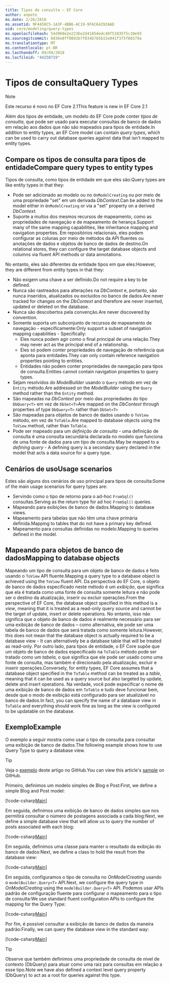 ```yaml
---
title: Tipos de consulta – EF Core
author: anpete
ms.date: 2/26/2018
ms.assetid: 9F4450C5-1A3F-4BB6-AC19-9FAC64292AAD
uid: core/modeling/query-types
ms.openlocfilehash: 54d960e2e2236e2d4185dedc48f51035f5c10e93
ms.sourcegitcommit: 0d36e8ff0892b7f034b765b15e041f375f88579a
ms.translationtype: MT
ms.contentlocale: pt-BR
ms.lasthandoff: 09/09/2018
ms.locfileid: "44250719"
---
```

# <a name="query-types"></a><span data-ttu-id="602b3-102">Tipos de consulta</span><span class="sxs-lookup"><span data-stu-id="602b3-102">Query Types</span></span>
> [!NOTE]
> <span data-ttu-id="602b3-103">Este recurso é novo no EF Core 2.1</span><span class="sxs-lookup"><span data-stu-id="602b3-103">This feature is new in EF Core 2.1</span></span>

<span data-ttu-id="602b3-104">Além dos tipos de entidade, um modelo do EF Core pode conter _tipos de consulta_, que pode ser usado para executar consultas de banco de dados em relação aos dados que não são mapeados para tipos de entidade.</span><span class="sxs-lookup"><span data-stu-id="602b3-104">In addition to entity types, an EF Core model can contain _query types_, which can be used to carry out database queries against data that isn't mapped to entity types.</span></span>

## <a name="compare-query-types-to-entity-types"></a><span data-ttu-id="602b3-105">Compare os tipos de consulta para tipos de entidade</span><span class="sxs-lookup"><span data-stu-id="602b3-105">Compare query types to entity types</span></span>

<span data-ttu-id="602b3-106">Tipos de consulta, como tipos de entidade em que eles são:</span><span class="sxs-lookup"><span data-stu-id="602b3-106">Query types are like entity types in that they:</span></span>

- <span data-ttu-id="602b3-107">Pode ser adicionado ao modelo ou no `OnModelCreating` ou por meio de uma propriedade "set" em um derivada _DbContext_.</span><span class="sxs-lookup"><span data-stu-id="602b3-107">Can be added to the model either in `OnModelCreating` or via a "set" property on a derived _DbContext_.</span></span>
- <span data-ttu-id="602b3-108">Suporte a muitos dos mesmos recursos de mapeamento, como as propriedades de navegação e de mapeamento de herança.</span><span class="sxs-lookup"><span data-stu-id="602b3-108">Support many of the same mapping capabilities, like inheritance mapping and navigation properties.</span></span> <span data-ttu-id="602b3-109">Em repositórios relacionais, eles podem configurar as colunas por meio de métodos da API fluentes ou anotações de dados e objetos de banco de dados de destino.</span><span class="sxs-lookup"><span data-stu-id="602b3-109">On relational stores, they can configure the target database objects and columns via fluent API methods or data annotations.</span></span>

<span data-ttu-id="602b3-110">No entanto, eles são diferentes da entidade tipos em que eles:</span><span class="sxs-lookup"><span data-stu-id="602b3-110">However, they are different from entity types in that they:</span></span>

- <span data-ttu-id="602b3-111">Não exigem uma chave a ser definido.</span><span class="sxs-lookup"><span data-stu-id="602b3-111">Do not require a key to be defined.</span></span>
- <span data-ttu-id="602b3-112">Nunca são rastreados para alterações na _DbContext_ e, portanto, são nunca inseridos, atualizados ou excluídos no banco de dados.</span><span class="sxs-lookup"><span data-stu-id="602b3-112">Are never tracked for changes on the _DbContext_ and therefore are never inserted, updated or deleted on the database.</span></span>
- <span data-ttu-id="602b3-113">Nunca são descobertos pela convenção.</span><span class="sxs-lookup"><span data-stu-id="602b3-113">Are never discovered by convention.</span></span>
- <span data-ttu-id="602b3-114">Somente suporta um subconjunto de recursos de mapeamento de navegação - especificamente:</span><span class="sxs-lookup"><span data-stu-id="602b3-114">Only support a subset of navigation mapping capabilities - Specifically:</span></span>
  - <span data-ttu-id="602b3-115">Eles nunca podem agir como o final principal de uma relação.</span><span class="sxs-lookup"><span data-stu-id="602b3-115">They may never act as the principal end of a relationship.</span></span>
  - <span data-ttu-id="602b3-116">Eles só podem conter propriedades de navegação de referência que aponta para entidades.</span><span class="sxs-lookup"><span data-stu-id="602b3-116">They can only contain reference navigation properties pointing to entities.</span></span>
  - <span data-ttu-id="602b3-117">Entidades não podem conter propriedades de navegação para tipos de consulta.</span><span class="sxs-lookup"><span data-stu-id="602b3-117">Entities cannot contain navigation properties to query types.</span></span>
- <span data-ttu-id="602b3-118">Sejam resolvidos do _ModelBuilder_ usando o `Query` método em vez de `Entity` método.</span><span class="sxs-lookup"><span data-stu-id="602b3-118">Are addressed on the _ModelBuilder_ using the `Query` method rather than the `Entity` method.</span></span>
- <span data-ttu-id="602b3-119">São mapeadas na _DbContext_ por meio das propriedades do tipo `DbQuery<T>` em vez de `DbSet<T>`</span><span class="sxs-lookup"><span data-stu-id="602b3-119">Are mapped on the _DbContext_ through properties of type `DbQuery<T>` rather than `DbSet<T>`</span></span>
- <span data-ttu-id="602b3-120">São mapeadas para objetos de banco de dados usando o `ToView` método, em vez de `ToTable`.</span><span class="sxs-lookup"><span data-stu-id="602b3-120">Are mapped to database objects using the `ToView` method, rather than `ToTable`.</span></span>
- <span data-ttu-id="602b3-121">Pode ser mapeado para um _definição de consulta_ - uma definição de consulta é uma consulta secundária declarada no modelo que funciona de uma fonte de dados para um tipo de consulta.</span><span class="sxs-lookup"><span data-stu-id="602b3-121">May be mapped to a _defining query_ - A defining query is a secondary query declared in the model that acts a data source for a query type.</span></span>

## <a name="usage-scenarios"></a><span data-ttu-id="602b3-122">Cenários de uso</span><span class="sxs-lookup"><span data-stu-id="602b3-122">Usage scenarios</span></span>

<span data-ttu-id="602b3-123">Estes são alguns dos cenários de uso principal para tipos de consulta:</span><span class="sxs-lookup"><span data-stu-id="602b3-123">Some of the main usage scenarios for query types are:</span></span>

- <span data-ttu-id="602b3-124">Servindo como o tipo de retorno para o ad-hoc `FromSql()` consultas.</span><span class="sxs-lookup"><span data-stu-id="602b3-124">Serving as the return type for ad hoc `FromSql()` queries.</span></span>
- <span data-ttu-id="602b3-125">Mapeando para exibições de banco de dados.</span><span class="sxs-lookup"><span data-stu-id="602b3-125">Mapping to database views.</span></span>
- <span data-ttu-id="602b3-126">Mapeamento para tabelas que não têm uma chave primária definida.</span><span class="sxs-lookup"><span data-stu-id="602b3-126">Mapping to tables that do not have a primary key defined.</span></span>
- <span data-ttu-id="602b3-127">Mapeamento para consultas definidas no modelo.</span><span class="sxs-lookup"><span data-stu-id="602b3-127">Mapping to queries defined in the model.</span></span>

## <a name="mapping-to-database-objects"></a><span data-ttu-id="602b3-128">Mapeando para objetos de banco de dados</span><span class="sxs-lookup"><span data-stu-id="602b3-128">Mapping to database objects</span></span>

<span data-ttu-id="602b3-129">Mapeando um tipo de consulta para um objeto de banco de dados é feito usando o `ToView` API fluente.</span><span class="sxs-lookup"><span data-stu-id="602b3-129">Mapping a query type to a database object is achieved using the `ToView` fluent API.</span></span> <span data-ttu-id="602b3-130">Da perspectiva do EF Core, o objeto de banco de dados especificado neste método é um _exibição_, que significa que ela é tratada como uma fonte de consulta somente leitura e não pode ser o destino da atualização, inserir ou excluir operações.</span><span class="sxs-lookup"><span data-stu-id="602b3-130">From the perspective of EF Core, the database object specified in this method is a _view_, meaning that it is treated as a read-only query source and cannot be the target of update, insert or delete operations.</span></span> <span data-ttu-id="602b3-131">No entanto, isso não significa que o objeto de banco de dados é realmente necessário para ser uma exibição de banco de dados – como alternativa, ele pode ser uma tabela de banco de dados que será tratada como somente leitura.</span><span class="sxs-lookup"><span data-stu-id="602b3-131">However, this does not mean that the database object is actually required to be a database view - It can alternatively be a database table that will be treated as read-only.</span></span> <span data-ttu-id="602b3-132">Por outro lado, para tipos de entidade, o EF Core supõe que um objeto de banco de dados especificado na `ToTable` método pode ser tratado como um _tabela_, o que significa que ele pode ser usado como uma fonte de consulta, mas também é direcionado pela atualização, excluir e inserir operações.</span><span class="sxs-lookup"><span data-stu-id="602b3-132">Conversely, for entity types, EF Core assumes that a database object specified in the `ToTable` method can be treated as a _table_, meaning that it can be used as a query source but also targeted by update, delete and insert operations.</span></span> <span data-ttu-id="602b3-133">Na verdade, você pode especificar o nome de uma exibição de banco de dados em `ToTable` e tudo deve funcionar bem, desde que o modo de exibição está configurado para ser atualizável no banco de dados.</span><span class="sxs-lookup"><span data-stu-id="602b3-133">In fact, you can specify the name of a database view in `ToTable` and everything should work fine as long as the view is configured to be updatable on the database.</span></span>

## <a name="example"></a><span data-ttu-id="602b3-134">Exemplo</span><span class="sxs-lookup"><span data-stu-id="602b3-134">Example</span></span>

<span data-ttu-id="602b3-135">O exemplo a seguir mostra como usar o tipo de consulta para consultar uma exibição de banco de dados.</span><span class="sxs-lookup"><span data-stu-id="602b3-135">The following example shows how to use Query Type to query a database view.</span></span>

> [!TIP]
> <span data-ttu-id="602b3-136">Veja o [exemplo](https://github.com/aspnet/EntityFrameworkCore/tree/master/samples/QueryTypes) deste artigo no GitHub.</span><span class="sxs-lookup"><span data-stu-id="602b3-136">You can view this article's [sample](https://github.com/aspnet/EntityFrameworkCore/tree/master/samples/QueryTypes) on GitHub.</span></span>

<span data-ttu-id="602b3-137">Primeiro, definimos um modelo simples de Blog e Post:</span><span class="sxs-lookup"><span data-stu-id="602b3-137">First, we define a simple Blog and Post model:</span></span>

[!code-csharp[Main](../../../efcore-repo/samples/QueryTypes/Program.cs#Entities)]

<span data-ttu-id="602b3-138">Em seguida, definimos uma exibição de banco de dados simples que nos permitirá consultar o número de postagens associada a cada blog:</span><span class="sxs-lookup"><span data-stu-id="602b3-138">Next, we define a simple database view that will allow us to query the number of posts associated with each blog:</span></span>

[!code-csharp[Main](../../../efcore-repo/samples/QueryTypes/Program.cs#View)]

<span data-ttu-id="602b3-139">Em seguida, definimos uma classe para manter o resultado da exibição do banco de dados:</span><span class="sxs-lookup"><span data-stu-id="602b3-139">Next, we define a class to hold the result from the database view:</span></span>

[!code-csharp[Main](../../../efcore-repo/samples/QueryTypes/Program.cs#QueryType)]

<span data-ttu-id="602b3-140">Em seguida, configuramos o tipo de consulta no _OnModelCreating_ usando o `modelBuilder.Query<T>` API.</span><span class="sxs-lookup"><span data-stu-id="602b3-140">Next, we configure the query type in _OnModelCreating_ using the `modelBuilder.Query<T>` API.</span></span>
<span data-ttu-id="602b3-141">Podemos usar APIs padrão de configuração fluente para configurar o mapeamento para o tipo de consulta:</span><span class="sxs-lookup"><span data-stu-id="602b3-141">We use standard fluent configuration APIs to configure the mapping for the Query Type:</span></span>

[!code-csharp[Main](../../../efcore-repo/samples/QueryTypes/Program.cs#Configuration)]

<span data-ttu-id="602b3-142">Por fim, é possível consultar a exibição de banco de dados da maneira padrão:</span><span class="sxs-lookup"><span data-stu-id="602b3-142">Finally, we can query the database view in the standard way:</span></span>

[!code-csharp[Main](../../../efcore-repo/samples/QueryTypes/Program.cs#Query)]

> [!TIP]
> <span data-ttu-id="602b3-143">Observe que também definimos uma propriedade de consulta de nível de contexto (DbQuery) para atuar como uma raiz para consultas em relação a esse tipo.</span><span class="sxs-lookup"><span data-stu-id="602b3-143">Note we have also defined a context level query property (DbQuery) to act as a root for queries against this type.</span></span>
